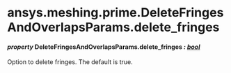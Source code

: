 # ansys.meshing.prime.DeleteFringesAndOverlapsParams.delete_fringes



#### *property* DeleteFringesAndOverlapsParams.delete_fringes *: [bool](https://docs.python.org/3.11/library/functions.html#bool)*

Option to delete fringes. The default is true.

<!-- !! processed by numpydoc !! -->
